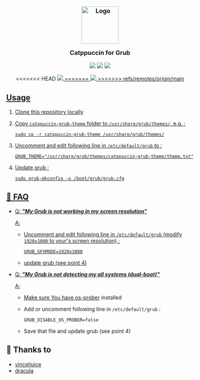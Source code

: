 <h3 align="center">
	<img src="https://raw.githubusercontent.com/catppuccin/catppuccin/dev/assets/logos/exports/1544x1544_circle.png" width="100" alt="Logo"/><br/>
	<img src="https://raw.githubusercontent.com/catppuccin/catppuccin/dev/assets/misc/transparent.png" height="30" width="0px"/>
	Catppuccin for Grub
	<img src="https://raw.githubusercontent.com/catppuccin/catppuccin/dev/assets/misc/transparent.png" height="30" width="0px"/>
</h3>
<p align="center">
    <a href="https://github.com/elkrien/catppuccin-grub/stargazers"><img src="https://img.shields.io/github/stars/elkrien/catppuccin-grub?colorA=1e1e28&colorB=c9cbff&style=for-the-badge&logo=starship style=for-the-badge"></a>
    <a href="https://github.com/elkrien/catppuccin-grub/issues"><img src="https://img.shields.io/github/issues/elkrien/catppuccin-grub?colorA=1e1e28&colorB=f7be95&style=for-the-badge"></a>
    <a href="https://github.com/elkrien/catppuccin-grub/contributors"><img src="https://img.shields.io/github/contributors/elkrien/catppuccin-grub?colorA=1e1e28&colorB=b1e1a6&style=for-the-badge"></a>
</p>


<p align="center">
<<<<<<< HEAD
  <a href="https://raw.githubusercontent.com/elkrien/catppuccin-grub/assets/cat-grub-preview.png"><img src="https://raw.githubusercontent.com/elkrien/catppuccin-grub/assets/cat-grub.png"/>
=======
  <img src="https://github.com/elkrien/catppuccin-grub/raw/main/assets/cat-grub.png"/>
>>>>>>> refs/remotes/origin/main
</p>

## Usage

1. Clone this repository locally
2. Copy `catppuccin-grub-theme` folder to `/usr/share/grub/themes/`, e.g. :
   
   ```shell
   sudo cp -r catppuccin-grub-theme /usr/share/grub/themes/
   ```
3. Uncomment and edit following line in `/etc/default/grub` to :
   
   ```shell
   GRUB_THEME="/usr/share/grub/themes/catppuccin-grub-theme/theme.txt"
   ```
4. Update grub :
   
   ```shell
   sudo grub-mkconfig -o /boot/grub/grub.cfg
   ```

## 🙋 FAQ

- Q: **_"My Grub is not working in my screen resolution"_**
  
  A: 
  - Uncomment and edit following line in `/etc/default/grub` (modify `1920x1080` to your's screen resolution) : 
  
     ```shell
     GRUB_GFXMODE=1920x1080
     ```
  - update grub (see point 4)
  
- Q: **_"My Grub is not detecting my all systems (dual-boot)"_**
  
  A: 
  - Make sure You have [os-prober](https://joeyh.name/code/os-prober/) installed
  
  - Add or uncomment following line in `/etc/default/grub` :
  
     ```shell
     GRUB_DISABLE_OS_PROBER=false
     ```
  - Save that file and update grub (see point 4)
  
## 💝 Thanks to

- [vinceliuice](https://github.com/vinceliuice/grub2-themes)
- [dracula](https://github.com/dracula/grub)

